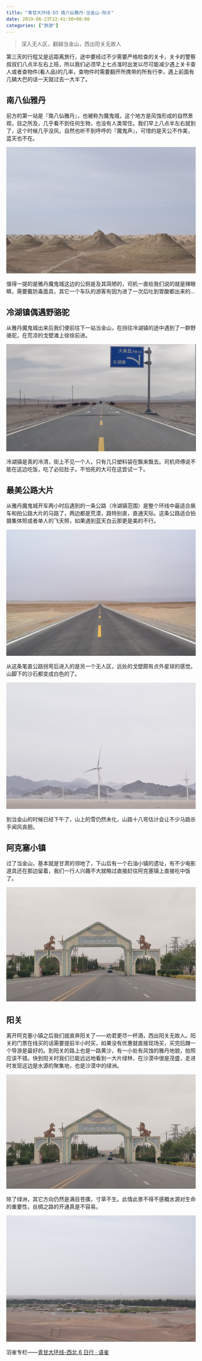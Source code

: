 ```yaml
---
title: "青甘大环线-D3 南八仙雅丹-当金山-阳关"
date: 2019-06-23T22:41:50+08:00
categories: ["旅游"]
---
```


> 深入无人区，翻越当金山，西出阳关无故人

第三天的行程又是远距离旅行，途中要经过不少需要严格检查的关卡，关卡的警察叔叔们八点半左右上班，所以我们必须早上七点准时出发以尽可能减少遇上关卡查人或者查物件(看人品)的几率，查物件时需要翻开所携带的所有行李，遇上前面有几辆大巴的话一天就过去一大半了。

## 南八仙雅丹

前方的第一站是『南八仙雅丹』，也被称为魔鬼城，这个地方是风蚀形成的自然景观，目之所及，几乎看不到任何生物，也没有人类常住。我们早上八点半左右就到了，这个时候几乎没风，自然也听不到呼呼的『魔鬼声』，可惜的是天公不作美，蓝天也不在。

![雅丹地貌](/pictures/2019/201905/2019-05-13_08-47-06.jpg)

值得一提的是雅丹魔鬼城这边的公厕是及其简陋的，司机一直给我们说的就是辣眼睛，需要戴防毒面具，其它一个车队的游客有因为进了一次后吐到胃酸都出来的...

## 冷湖镇偶遇野骆驼

从雅丹魔鬼城出来后我们便前往下一站当金山，在拐往冷湖镇的途中遇到了一群野骆驼，在荒凉的戈壁滩上徐徐前进。

![马路骆驼](/pictures/2019/201905/2019-05-30_20-19-09.jpg)

冷湖镇是真的冷清，街上不见一个人，只有几只塑料袋在飘来飘去。司机师傅说不能在这边吃饭，吃了必拉肚子。不怕死的大可在这尝试一下。

## 最美公路大片

从雅丹魔鬼城开车两小时后遇到的一条公路（冷湖镇范围）是整个环线中最适合飙车和拍公路大片的马路了，两边都是荒漠，路特别直，直通天际。这条公路适合拍摄集体照或者单人的飞天照，如果遇到蓝天白云那更是美的不行。

![笔直公路](/pictures/2019/201905/2019-05-13_11-27-06.jpg)

从这条笔直公路拐弯后进入的是另一个无人区，远处的戈壁颇有点外星球的感觉。山脚下的沙石都变成白色的了。

![无人区](/pictures/2019/201905/2019-05-13_12-44-05.jpg)

到当金山的时候已经下午了，山上的雪仍然未化，山路十八弯估计会让不少马路杀手闻风丧胆。

## 阿克塞小镇

过了当金山，基本就是甘肃的领地了，下山后有一个石油小镇的遗址，有不少电影道具还在那边留着，我们一行人兴趣不大就略过直接赶往阿克塞镇上直接吃中饭了。

![阿克塞小镇](/pictures/2019/201905/2019-05-30_20-53-23.jpg)

## 阳关

离开阿克塞小镇之后我们就直奔阳关了——劝君更尽一杯酒，西出阳关无故人。阳关的门票在线买的话需要提前半小时买，如果没有优惠就直接现场买，买完后蹭一个导游是最好的。到阳关的路上也是一路黄沙，有一小处有风蚀的雅丹地貌，拍照应该不错。快到阳关时我们已能远远地看到一大片绿林，在沙漠中很是茂盛，走进时发现这边是水源的聚集地，也是沙漠中的绿洲。

![沙漠战车](/pictures/2019/201905/2019-05-30_20-53-23.jpg)

除了绿洲，其它方向仍然是满目苍痍，寸草不生。此情此景不得不感概水源对生命的重要性，丝绸之路的开通真是不容易。

![阳关绿洲](/pictures/2019/201905/2019-05-13_18-03-05.jpg)

羽雀专栏——[青甘大环线-西北 6 日行 · 语雀](https://www.yuque.com/billryan/siab93)